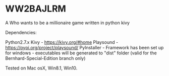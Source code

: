 # WW2BAJLRM

A Who wants to be a millionaire game written in python kivy

Dependencies:

Python2.7.x
Kivy - https://kivy.org/#home
Playsound - https://pypi.org/project/playsound/
PyInstaller - Framework has been set up for windows - executables will be generated to "dist" folder (valid for the Bernhard-Special-Edition branch only)

Tested on Mac osX, Win8.1, Win10.
